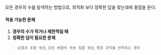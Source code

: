 모든 경우의 수를 탐색하는 방법으로, 최적화 보다 정확한 답을 찾는데에 중점을 둔다.
#### 적용 가능한 문제
1. **경우의 수가 작거나 제한적일 때**
2. **정확한 답이 필요한 문제**
> `순열과 조합 생성`, `모든 배열의 부분 집합 생성`, `특정 규칙을 만족하는 경우`

